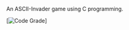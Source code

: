 An ASCII-Invader game using C programming.



[![Code Grade](https://www.code-inspector.com/project/24680/score/svg)]

